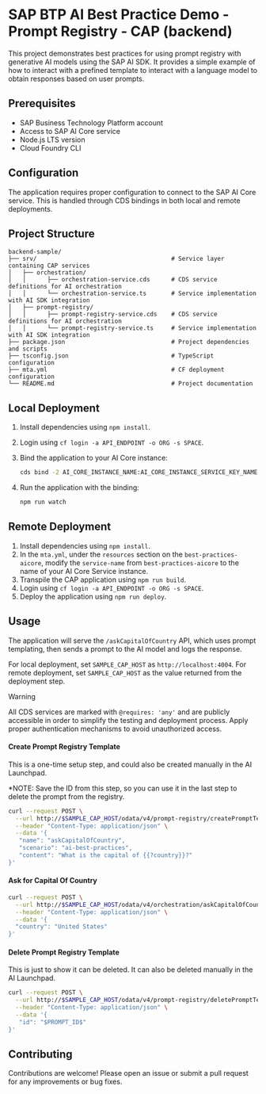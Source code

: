 # SAP BTP AI Best Practice Demo - Prompt Registry - CAP (backend)

This project demonstrates best practices for using prompt registry with generative AI models using the SAP AI SDK. It provides a simple example of how to interact with a prefined template to interact with a language model to obtain responses based on user prompts.

## Prerequisites

- SAP Business Technology Platform account
- Access to SAP AI Core service
- Node.js LTS version
- Cloud Foundry CLI

## Configuration

The application requires proper configuration to connect to the SAP AI Core service. This is handled through CDS bindings in both local and remote deployments.

## Project Structure

```
backend-sample/
├── srv/                                      # Service layer containing CAP services
│   ├── orchestration/                     
│   │      ├── orchestration-service.cds      # CDS service definitions for AI orchestration
│   │      └── orchestration-service.ts       # Service implementation with AI SDK integration
│   ├── prompt-registry/                     
│   │      ├── prompt-registry-service.cds    # CDS service definitions for AI orchestration
│   │      └── prompt-registry-service.ts     # Service implementation with AI SDK integration
├── package.json                              # Project dependencies and scripts
├── tsconfig.json                             # TypeScript configuration
├── mta.yml                                   # CF deployment configuration
└── README.md                                 # Project documentation
```

## Local Deployment

1. Install dependencies using `npm install`.

2. Login using `cf login -a API_ENDPOINT -o ORG -s SPACE`.

3. Bind the application to your AI Core instance:

   ```bash
   cds bind -2 AI_CORE_INSTANCE_NAME:AI_CORE_INSTANCE_SERVICE_KEY_NAME
   ```

4. Run the application with the binding:

   ```bash
   npm run watch
   ```

## Remote Deployment

1. Install dependencies using `npm install`.
2. In the `mta.yml`, under the `resources` section on the `best-practices-aicore`, modify the `service-name` from `best-practices-aicore` to the name of your AI Core Service instance.
3. Transpile the CAP application using `npm run build`.
4. Login using `cf login -a API_ENDPOINT -o ORG -s SPACE`.
5. Deploy the application using `npm run deploy`.

## Usage

The application will serve the `/askCapitalOfCountry` API, which uses prompt templating, then sends a prompt to the AI model and logs the response. 

For local deployment, set `SAMPLE_CAP_HOST` as `http://localhost:4004`. For remote deployment, set `SAMPLE_CAP_HOST` as the value returned from the deployment step.

> [!WARNING]  
> All CDS services are marked with `@requires: 'any'` and are publicly accessible in order to simplify the testing and deployment process.
> Apply proper authentication mechanisms to avoid unauthorized access.


#### Create Prompt Registry Template
This is a one-time setup step, and could also be created manually in the AI Launchpad.

*NOTE: Save the ID from this step, so you can use it in the last step to delete the prompt from the registry.
```bash
curl --request POST \
  --url http://$SAMPLE_CAP_HOST/odata/v4/prompt-registry/createPromptTemplate \
  --header "Content-Type: application/json" \
  --data '{
   "name": "askCapitalOfCountry",
   "scenario": "ai-best-practices",
   "content": "What is the capital of {{?country}}?"
}'
```

#### Ask for Capital Of Country

```bash
curl --request POST \
  --url http://$SAMPLE_CAP_HOST/odata/v4/orchestration/askCapitalOfCountry \
  --header "Content-Type: application/json" \
  --data '{
  "country": "United States"
}'
```

#### Delete Prompt Registry Template
This is just to show it can be deleted. It can also be deleted manually in the AI Launchpad.

```bash
curl --request POST \
  --url http://$SAMPLE_CAP_HOST/odata/v4/prompt-registry/deletePromptTemplate \
  --header "Content-Type: application/json" \
  --data '{
   "id": "$PROMPT_ID$"
}'
```

## Contributing

Contributions are welcome! Please open an issue or submit a pull request for any improvements or bug fixes.